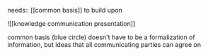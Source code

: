 
needs:: [[common basis]] to build upon

![[knowledge communication presentation]]


common basis (blue circle) doesn't have to be a formalization of information, but ideas that all communicating parties can agree on
